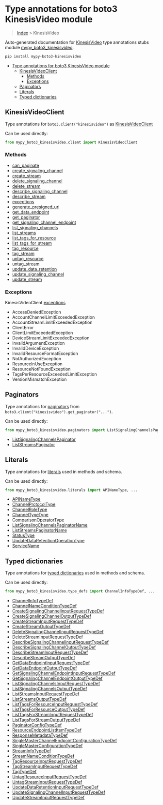 # Type annotations for boto3 KinesisVideo module

> [Index](..) > KinesisVideo

Auto-generated documentation for
[KinesisVideo](https://boto3.amazonaws.com/v1/documentation/api/latest/reference/services/kinesisvideo.html#KinesisVideo)
type annotations stubs module
[mypy_boto3_kinesisvideo](https://pypi.org/project/mypy-boto3-kinesisvideo/).

```bash
pip install mypy-boto3-kinesisvideo
```

- [Type annotations for boto3 KinesisVideo module](#type-annotations-for-boto3-kinesisvideo-module)
  - [KinesisVideoClient](#kinesisvideoclient)
    - [Methods](#methods)
    - [Exceptions](#exceptions)
  - [Paginators](#paginators)
  - [Literals](#literals)
  - [Typed dictionaries](#typed-dictionaries)

## KinesisVideoClient

Type annotations for `boto3.client("kinesisvideo")` as
[KinesisVideoClient](./client.md)

Can be used directly:

```python
from mypy_boto3_kinesisvideo.client import KinesisVideoClient
```

### Methods

- [can_paginate](./client.md#can_paginate)
- [create_signaling_channel](./client.md#create_signaling_channel)
- [create_stream](./client.md#create_stream)
- [delete_signaling_channel](./client.md#delete_signaling_channel)
- [delete_stream](./client.md#delete_stream)
- [describe_signaling_channel](./client.md#describe_signaling_channel)
- [describe_stream](./client.md#describe_stream)
- [exceptions](./client.md#exceptions)
- [generate_presigned_url](./client.md#generate_presigned_url)
- [get_data_endpoint](./client.md#get_data_endpoint)
- [get_paginator](./client.md#get_paginator)
- [get_signaling_channel_endpoint](./client.md#get_signaling_channel_endpoint)
- [list_signaling_channels](./client.md#list_signaling_channels)
- [list_streams](./client.md#list_streams)
- [list_tags_for_resource](./client.md#list_tags_for_resource)
- [list_tags_for_stream](./client.md#list_tags_for_stream)
- [tag_resource](./client.md#tag_resource)
- [tag_stream](./client.md#tag_stream)
- [untag_resource](./client.md#untag_resource)
- [untag_stream](./client.md#untag_stream)
- [update_data_retention](./client.md#update_data_retention)
- [update_signaling_channel](./client.md#update_signaling_channel)
- [update_stream](./client.md#update_stream)

### Exceptions

KinesisVideoClient [exceptions](./client.md#exceptions)

- AccessDeniedException
- AccountChannelLimitExceededException
- AccountStreamLimitExceededException
- ClientError
- ClientLimitExceededException
- DeviceStreamLimitExceededException
- InvalidArgumentException
- InvalidDeviceException
- InvalidResourceFormatException
- NotAuthorizedException
- ResourceInUseException
- ResourceNotFoundException
- TagsPerResourceExceededLimitException
- VersionMismatchException

## Paginators

Type annotations for [paginators](./paginators.md) from
`boto3.client("kinesisvideo").get_paginator("...")`.

Can be used directly:

```python
from mypy_boto3_kinesisvideo.paginators import ListSignalingChannelsPaginator, ...
```

- [ListSignalingChannelsPaginator](./paginators.md#listsignalingchannelspaginator)
- [ListStreamsPaginator](./paginators.md#liststreamspaginator)

## Literals

Type annotations for [literals](./literals.md) used in methods and schema.

Can be used directly:

```python
from mypy_boto3_kinesisvideo.literals import APINameType, ...
```

- [APINameType](./literals.md#apinametype)
- [ChannelProtocolType](./literals.md#channelprotocoltype)
- [ChannelRoleType](./literals.md#channelroletype)
- [ChannelTypeType](./literals.md#channeltypetype)
- [ComparisonOperatorType](./literals.md#comparisonoperatortype)
- [ListSignalingChannelsPaginatorName](./literals.md#listsignalingchannelspaginatorname)
- [ListStreamsPaginatorName](./literals.md#liststreamspaginatorname)
- [StatusType](./literals.md#statustype)
- [UpdateDataRetentionOperationType](./literals.md#updatedataretentionoperationtype)
- [ServiceName](./literals.md#servicename)

## Typed dictionaries

Type annotations for [typed dictionaries](./type_defs.md) used in methods and
schema.

Can be used directly:

```python
from mypy_boto3_kinesisvideo.type_defs import ChannelInfoTypeDef, ...
```

- [ChannelInfoTypeDef](./type_defs.md#channelinfotypedef)
- [ChannelNameConditionTypeDef](./type_defs.md#channelnameconditiontypedef)
- [CreateSignalingChannelInputRequestTypeDef](./type_defs.md#createsignalingchannelinputrequesttypedef)
- [CreateSignalingChannelOutputTypeDef](./type_defs.md#createsignalingchanneloutputtypedef)
- [CreateStreamInputRequestTypeDef](./type_defs.md#createstreaminputrequesttypedef)
- [CreateStreamOutputTypeDef](./type_defs.md#createstreamoutputtypedef)
- [DeleteSignalingChannelInputRequestTypeDef](./type_defs.md#deletesignalingchannelinputrequesttypedef)
- [DeleteStreamInputRequestTypeDef](./type_defs.md#deletestreaminputrequesttypedef)
- [DescribeSignalingChannelInputRequestTypeDef](./type_defs.md#describesignalingchannelinputrequesttypedef)
- [DescribeSignalingChannelOutputTypeDef](./type_defs.md#describesignalingchanneloutputtypedef)
- [DescribeStreamInputRequestTypeDef](./type_defs.md#describestreaminputrequesttypedef)
- [DescribeStreamOutputTypeDef](./type_defs.md#describestreamoutputtypedef)
- [GetDataEndpointInputRequestTypeDef](./type_defs.md#getdataendpointinputrequesttypedef)
- [GetDataEndpointOutputTypeDef](./type_defs.md#getdataendpointoutputtypedef)
- [GetSignalingChannelEndpointInputRequestTypeDef](./type_defs.md#getsignalingchannelendpointinputrequesttypedef)
- [GetSignalingChannelEndpointOutputTypeDef](./type_defs.md#getsignalingchannelendpointoutputtypedef)
- [ListSignalingChannelsInputRequestTypeDef](./type_defs.md#listsignalingchannelsinputrequesttypedef)
- [ListSignalingChannelsOutputTypeDef](./type_defs.md#listsignalingchannelsoutputtypedef)
- [ListStreamsInputRequestTypeDef](./type_defs.md#liststreamsinputrequesttypedef)
- [ListStreamsOutputTypeDef](./type_defs.md#liststreamsoutputtypedef)
- [ListTagsForResourceInputRequestTypeDef](./type_defs.md#listtagsforresourceinputrequesttypedef)
- [ListTagsForResourceOutputTypeDef](./type_defs.md#listtagsforresourceoutputtypedef)
- [ListTagsForStreamInputRequestTypeDef](./type_defs.md#listtagsforstreaminputrequesttypedef)
- [ListTagsForStreamOutputTypeDef](./type_defs.md#listtagsforstreamoutputtypedef)
- [PaginatorConfigTypeDef](./type_defs.md#paginatorconfigtypedef)
- [ResourceEndpointListItemTypeDef](./type_defs.md#resourceendpointlistitemtypedef)
- [ResponseMetadataTypeDef](./type_defs.md#responsemetadatatypedef)
- [SingleMasterChannelEndpointConfigurationTypeDef](./type_defs.md#singlemasterchannelendpointconfigurationtypedef)
- [SingleMasterConfigurationTypeDef](./type_defs.md#singlemasterconfigurationtypedef)
- [StreamInfoTypeDef](./type_defs.md#streaminfotypedef)
- [StreamNameConditionTypeDef](./type_defs.md#streamnameconditiontypedef)
- [TagResourceInputRequestTypeDef](./type_defs.md#tagresourceinputrequesttypedef)
- [TagStreamInputRequestTypeDef](./type_defs.md#tagstreaminputrequesttypedef)
- [TagTypeDef](./type_defs.md#tagtypedef)
- [UntagResourceInputRequestTypeDef](./type_defs.md#untagresourceinputrequesttypedef)
- [UntagStreamInputRequestTypeDef](./type_defs.md#untagstreaminputrequesttypedef)
- [UpdateDataRetentionInputRequestTypeDef](./type_defs.md#updatedataretentioninputrequesttypedef)
- [UpdateSignalingChannelInputRequestTypeDef](./type_defs.md#updatesignalingchannelinputrequesttypedef)
- [UpdateStreamInputRequestTypeDef](./type_defs.md#updatestreaminputrequesttypedef)
